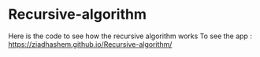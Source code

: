 # Recursive-algorithm
Here is the code to see how the recursive algorithm works
To see the app :
https://ziadhashem.github.io/Recursive-algorithm/
